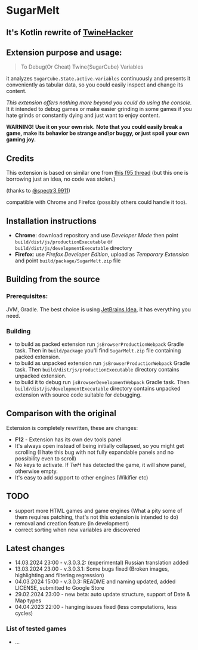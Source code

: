 # SugarMelt

## It's Kotlin rewrite of [TwineHacker](https://github.com/lure0xaos/TwineHacker)

## Extension purpose and usage:

> To Debug(Or Cheat) Twine{SugarCube} Variables

it analyzes `SugarCube.State.active.variables` continuously and presents it conveniently as tabular data,
so you could easily inspect and change its content.

*This extension offers nothing more beyond you could do using the console.*
It it intended to debug games or make easier grinding in some games if you hate grinds or constantly dying
and just want to enjoy content.

**WARNING!**
**Use it on your own risk.**
**Note that you could easily break a game, make its behavior be strange and\or buggy,
or just spoil your own gaming joy.**

## Credits

This extension is based on similar one
from [this f95 thread](https://f95zone.to/threads/how-to-debug-or-cheat-twine-sugarcube-variables.6553/)
(but this one is borrowing just an idea, no code was stolen.)

(thanks to [@spectr3.9911](https://f95zone.to/members/spectr3.9911/#about))

compatible with Chrome and Firefox (possibly others could handle it too).

## Installation instructions

- **Chrome**: download repository and use *Developer Mode* then point
  `build/dist/js/productionExecutable` or `build/dist/js/developmentExecutable` directory
- **Firefox**: use *Firefox Developer Edition*, upload as *Temporary Extension* and point
  `build/package/SugarMelt.zip` file

## Building from the source

### Prerequisites:

JVM, Gradle. The best choice is using [JetBrains Idea](https://www.jetbrains.com/idea/download/), it has everything you
need.

### Building

- to build as packed extension run `jsBrowserProductionWebpack` Gradle task.
  Then in `build/package` you'll find `SugarMelt.zip` file containing packed extension.
- to build as unpacked extension run `jsBrowserProductionWebpack` Gradle task.
  Then `build/dist/js/productionExecutable` directory contains unpacked extension.
- to build it to debug run `jsBrowserDevelopmentWebpack` Gradle task.
  Then `build/dist/js/developmentExecutable` directory contains unpacked extension
  with source code suitable for debugging.

## Comparison with the original

Extension is completely rewritten, these are changes:

- **F12** - Extension has its own dev tools panel
- It's always open instead of being initially collapsed, so you might get scrolling
  (I hate this bug with not fully expandable panels and no possibility even to scroll)
- No keys to activate. If *TwH* has detected the game, it will show panel, otherwise empty.
- It's easy to add support to other engines (Wikifier etc)

## TODO

- support more HTML games and game engines
  (What a pity some of them requires patching, that's not this extension is intended to do)
- removal and creation feature (in development)
- correct sorting when new variables are discovered

## Latest changes

- 14.03.2024 23:00 - v.3.0.3.2: (experimental) Russian translation added
- 13.03.2024 23:00 - v.3.0.3.1: Some bugs fixed (Broken images, highlighting and filtering regression)
- 04.03.2024 15:00 - v.3.0.3: README and naming updated, added LICENSE, submitted to Google Store
- 29.02.2024 23:00 - new beta: auto update structure, support of Date & Map types
- 04.04.2023 22:00 - hanging issues fixed (less computations, less cycles)

### List of tested games

- ...
